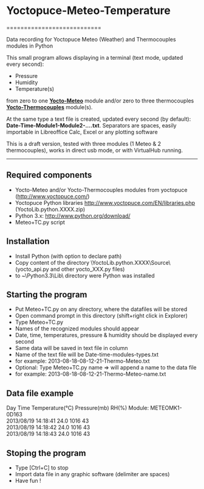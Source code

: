 # Yoctopuce-Meteo-Temperature
===========================

Data recording for Yoctopuce Meteo (Weather) and Thermocouples modules in Python 

This small program allows displaying in a terminal (text mode, updated every second):
* Pressure
* Humidity
* Temperature(s)

from zero to one **[Yocto-Meteo](http://www.yoctopuce.com/EN/products/capteurs-usb/yocto-meteo)** module
and/or zero to three thermocouples **[Yocto-Thermocouples](http://www.yoctopuce.com/EN/products/usb-sensors/yocto-thermocouple)** module(s).

At the same type a text file is created, updated every second (by default): **Date-Time-Module1-Module2-....txt**. 
Separators are spaces, easily importable in Libreoffice Calc, Excel or any plotting software

This is a draft version, tested with three modules (1 Meteo & 2 thermocouples), works in direct usb mode, or with VirtualHub running.

***

## Required components

* Yocto-Meteo and/or Yocto-Thermocouples modules from yoctopuce (http://www.yoctopuce.com/)
* Yoctopuce Python libraries http://www.yoctopuce.com/EN/libraries.php (YoctoLib.python.XXXX.zip)
* Python 3.x: http://www.python.org/download/
* Meteo+TC.py script

## Installation

* Install Python (with option to declare path)
* Copy content of the directory \YoctoLib.python.XXXX\Source\ (yocto_api.py and other yocto_XXX.py files)
* to ~\Python3.3\Lib\ directory were Python was installed

## Starting the program 

* Put Meteo+TC.py on any directory, where the datafiles will be stored
* Open command prompt in this directory (shift+right click in Explorer)
* Type Meteo+TC.py
* Names of the recognized modules should appear
* Date, time, temperatures, pressure & humidity should be displayed every second
* Same data will be saved in text file in column 
* Name of the text file will be Date-time-modules-types.txt
* for example: 2013-08-18-08-12-21-Thermo-Meteo.txt
* Optional: Type Meteo+TC.py name => will append a name to the data file
* for example: 2013-08-18-08-12-21-Thermo-Meteo-name.txt

## Data file example

Day Time Temperature(°C) Pressure(mb) RH(%) Module: METEOMK1-0D163  
2013/08/19 14:18:41 24.0 1016 43  
2013/08/19 14:18:42 24.0 1016 43  
2013/08/19 14:18:43 24.0 1016 43  

## Stoping the program

* Type [Ctrl+C] to stop
* Import data file in any graphic software (delimiter are spaces)
* Have fun !

